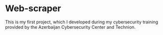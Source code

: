 # Web-scraper
This is my first project, which I developed during my cybersecurity training provided by the Azerbaijan Cybersecurity Center and Technion.






